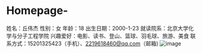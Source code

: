 # Homepage-
姓名：丘伟杰
性别：女
年龄：18
出生日期：2000-1-23
就读院系：北京大学化学与分子工程学院
兴趣爱好：电影、读书、登山、篮球、羽毛球、旅游、美食
联系方式：15201325423（手机）、2219618460@qq.com（邮箱)
![image](https://github.com/CherryQWJ/Homepage-/upload/master)
